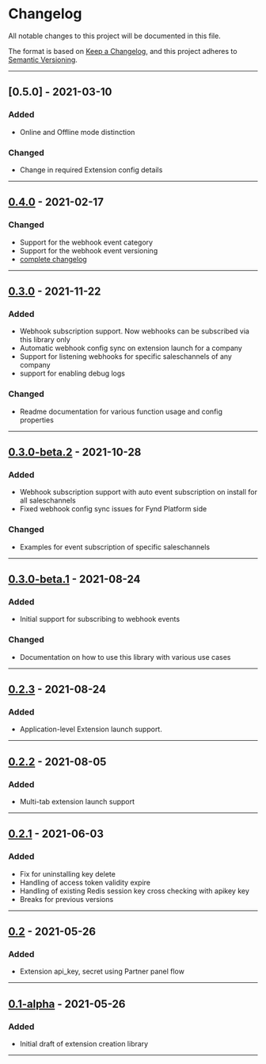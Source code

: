 # Changelog
All notable changes to this project will be documented in this file.

The format is based on [Keep a Changelog](https://keepachangelog.com/en/1.0.0/),
and this project adheres to [Semantic Versioning](https://semver.org/spec/v2.0.0.html).

---
## [0.5.0] - 2021-03-10
### Added
- Online and Offline mode distinction
### Changed
- Change in required Extension config details

---

## [0.4.0] - 2021-02-17
### Changed
- Support for the webhook event category
- Support for the webhook event versioning
- [complete changelog](https://github.com/gofynd/fdk-extension-javascript/pull/20#issue-1089270288)
---

## [0.3.0] - 2021-11-22
### Added
- Webhook subscription support. Now webhooks can be subscribed via this library only
- Automatic webhook config sync on extension launch for a company
- Support for listening webhooks for specific saleschannels of any company
- support for enabling debug logs
### Changed
- Readme documentation for various function usage and config properties
---
## [0.3.0-beta.2] - 2021-10-28
### Added
- Webhook subscription support with auto event subscription on install for all saleschannels
- Fixed webhook config sync issues for Fynd Platform side
### Changed
- Examples for event subscription of specific saleschannels
---
## [0.3.0-beta.1] - 2021-08-24
### Added
- Initial support for subscribing to webhook events
### Changed
- Documentation on how to use this library with various use cases
---
## [0.2.3] - 2021-08-24
### Added
- Application-level Extension launch support.
---
## [0.2.2] - 2021-08-05
### Added
- Multi-tab extension launch support
---
## [0.2.1] - 2021-06-03
### Added
- Fix for uninstalling key delete
- Handling of access token validity expire
- Handling of existing Redis session key cross checking with apikey key
- Breaks for previous versions
---
## [0.2] - 2021-05-26
### Added
- Extension api_key, secret using Partner panel flow
---
## [0.1-alpha] - 2021-05-26
### Added
- Initial draft of extension creation library
---

[0.4.0]: https://github.com/gofynd/fdk-extension-javascript/releases/tag/v0.4.0
[0.3.0]: https://github.com/gofynd/fdk-extension-javascript/releases/tag/v0.3.0
[0.3.0-beta.2]: https://github.com/gofynd/fdk-extension-javascript/releases/tag/v0.3.0-beta.2
[0.3.0-beta.1]: https://github.com/gofynd/fdk-extension-javascript/releases/tag/v0.3.0-beta.1
[0.2.3]: https://github.com/gofynd/fdk-extension-javascript/releases/tag/v0.2.3
[0.2.2]: https://github.com/gofynd/fdk-extension-javascript/releases/tag/v0.2.2
[0.2.1]: https://github.com/gofynd/fdk-extension-javascript/releases/tag/v0.2.1
[0.2]: https://github.com/gofynd/fdk-extension-javascript/releases/tag/v0.2
[0.1-alpha]: https://github.com/gofynd/fdk-extension-javascript/releases/tag/v0.1-alpha